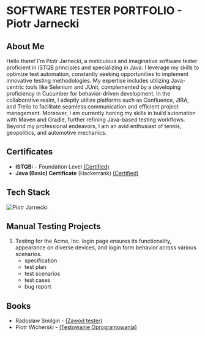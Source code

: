 # SOFTWARE TESTER PORTFOLIO - Piotr Jarnecki

## About Me

Hello there! I'm Piotr Jarnecki, a meticulous and imaginative software tester proficient in ISTQB principles and specializing in Java. I leverage my skills to optimize test automation, constantly seeking opportunities to implement innovative testing methodologies. My expertise includes utilizing Java-centric tools like Selenium and JUnit, complemented by a developing proficiency in Cucumber for behavior-driven development. In the collaborative realm, I adeptly utilize platforms such as Confluence, JIRA, and Trello to facilitate seamless communication and efficient project management. Moreover, I am currently honing my skills in build automation with Maven and Gradle, further refining Java-based testing workflows. Beyond my professional endeavors, I am an avid enthusiast of tennis, geopolitics, and automotive mechanics.

## Certificates 
- **ISTQB:** - Foundation Level [(Certified)](https://drive.google.com/file/d/1RfHn0VTPUqYxm0ttQM9strxOtc0qpn75/view?usp=drive_link)
- **Java (Basic) Certificate** (Hackerrank) [(Certified)](https://www.hackerrank.com/certificates/4e3b779d98d7)

## Tech Stack
![Piotr Jarnecki](https://drive.google.com/uc?id=1WszrSuURltCuVerNTQnscmr6KcMu8FhS)

## Manual Testing Projects
1. Testing for the Acme, Inc. login page ensures its functionality, appearance on diverse devices, and login form behavior across various scenarios.
   - specification
   - test plan
   - test scenarios
   - test cases
   - bug report


## Books
- Radosław Smilgin - [(Zawód tester)](https://lubimyczytac.pl/ksiazka/291227/zawod-tester)
- Piotr Wicherski - [(Testowanie Oprogramowania)](https://ksiazka.testowanieoprogramowania.pl/)


